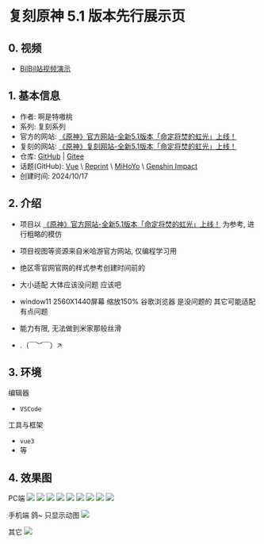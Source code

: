 # 复刻原神 5.1 版本先行展示页

## 0. 视频

- [BilBil站视频演示](https://www.bilibili.com/video/BV17byZYLE1T/)

## 1. 基本信息

- 作者: 啊是特嗷桃
- 系列: 复刻系列
- 官方的网站: [《原神》官方网站-全新5.1版本「命定将焚的虹光」上线！](https://ys.mihoyo.com/)
- 复刻的网站: [《原神》复刻网站-全新5.1版本「命定将焚的虹光」上线！](https://gmcy2020.github.io/Reprint-GenshinImpact-5.1/)
- 仓库: [GitHub](https://github.com/GMCY2020/Reprint-GenshinImpact-5.1) | [Gitee](https://gitee.com/GMCY2020/Reprint-GenshinImpact-5.1)
- 话题(GitHub): [Vue](https://github.com/topics/vue) \ [Reprint](https://github.com/topics/reprint) \ [MiHoYo](https://github.com/topics/mihoyo) \ [Genshin Impact](https://github.com/topics/genshin-impact)
- 创建时间: 2024/10/17

## 2. 介绍

- 项目以 [《原神》官方网站-全新5.1版本「命定将焚的虹光」上线！](https://ys.mihoyo.com/) 为参考, 进行粗略的模仿
- 项目视图等资源来自米哈游官方网站, 仅编程学习用
- 绝区零官网官网的样式参考创建时间前的
- 大小适配 大体应该没问题 应该吧
- window11 2560X1440屏幕 缩放150% 谷歌浏览器 是没问题的 其它可能适配有点问题
- 能力有限, 无法做到米家那般丝滑

- .（￣︶￣）↗

## 3. 环境

编辑器

- `VSCode`

工具与框架

- `vue3`
- 等

## 4. 效果图

PC端
![](docs/md-01.png)
![](docs/md-02.png)
![](docs/md-03.png)
![](docs/md-04.png)
![](docs/md-05.png)
![](docs/md-06.png)
![](docs/md-07.png)
![](docs/md-08.png)
![](docs/md-09.png)

手机端 鸽~ 只显示动图
![](docs/md-10.png)

其它
![](docs/md-11.png)
